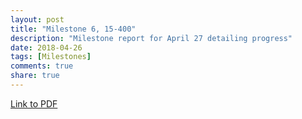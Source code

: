 ```yaml
---
layout: post
title: "Milestone 6, 15-400"
description: "Milestone report for April 27 detailing progress"
date: 2018-04-26
tags: [Milestones]
comments: true
share: true
---
```


[Link to PDF](/files/MilestoneReport6.pdf)

